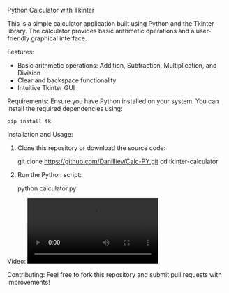 Python Calculator with Tkinter

This is a simple calculator application built using Python and the Tkinter library. The calculator provides basic arithmetic operations and a user-friendly graphical interface.

Features:
- Basic arithmetic operations: Addition, Subtraction, Multiplication, and Division
- Clear and backspace functionality
- Intuitive Tkinter GUI

Requirements:
Ensure you have Python installed on your system. You can install the required dependencies using:

    pip install tk

Installation and Usage:
1. Clone this repository or download the source code:
   
    git clone https://github.com/DaniIliev/Calc-PY.git
    cd tkinter-calculator

2. Run the Python script:

    python calculator.py

Video:
![Calculator Demo](video/demo.mp4)

Contributing:
Feel free to fork this repository and submit pull requests with improvements!

